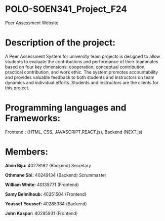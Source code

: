 # POLO-SOEN341_Project_F24
Peer Assessment Website

# Description of the project:
A Peer Assessment System for university team projects is designed to allow students to evaluate the contributions and performance of their teammates based on four key dimensions: cooperation, conceptual contribution, practical contribution, and work ethic. The system promotes accountability and provides valuable feedback to both students and instructors on team dynamics and individual efforts. Students and Instructors are the clients for this project.

# Programming languages and Frameworks:
Frontend : (HTML, CSS, JAVASCRIPT,REACT.js),  Backend (NEXT.js)

# Members:

**Alvin Biju:** 40278182 (Backend) Secretary

**Othmane Sbi:** 40249134  (Backend) Scrummaster

**William White:** 40135771  (Frontend) 

**Samy Belmihoub:** 40251504 (Frontend) 

**Youssef Youssef:** 40285384  (Backend) 

**John Kaspar:** 40285931  (Frontend) 
